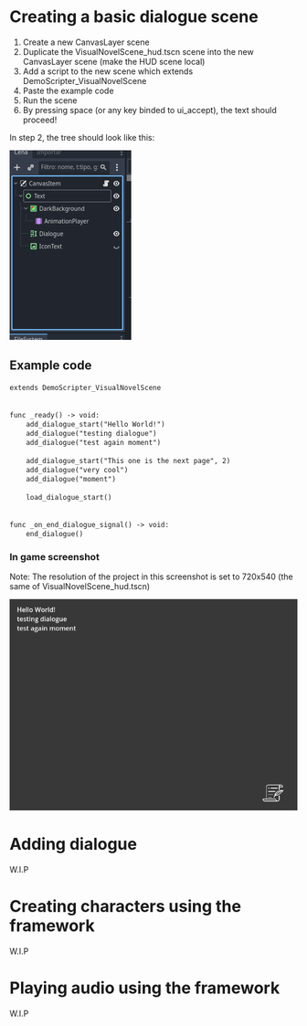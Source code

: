 # Creating a basic dialogue scene
1. Create a new CanvasLayer scene
2. Duplicate the VisualNovelScene_hud.tscn scene into the new CanvasLayer scene (make the HUD scene local)
3. Add a script to the new scene which extends DemoScripter_VisualNovelScene
4. Paste the example code
5. Run the scene
6. By pressing space (or any key binded to ui_accept), the text should proceed!

In step 2, the tree should look like this:

![tree screenshot](./images/tree_screenshot.png "Tree Screenshot")

## Example code
```gdscript
extends DemoScripter_VisualNovelScene


func _ready() -> void:
	add_dialogue_start("Hello World!")
	add_dialogue("testing dialogue")
	add_dialogue("test again moment")
	
	add_dialogue_start("This one is the next page", 2)
	add_dialogue("very cool")
	add_dialogue("moment")
	
	load_dialogue_start()


func _on_end_dialogue_signal() -> void:
	end_dialogue()
```

### In game screenshot
Note: The resolution of the project in this screenshot is set to 720x540 (the same of VisualNovelScene_hud.tscn)

![in game example 1](./images/in_game_example_1.png? "In game screenshot")

# Adding dialogue
W.I.P

# Creating characters using the framework
W.I.P

# Playing audio using the framework
W.I.P
